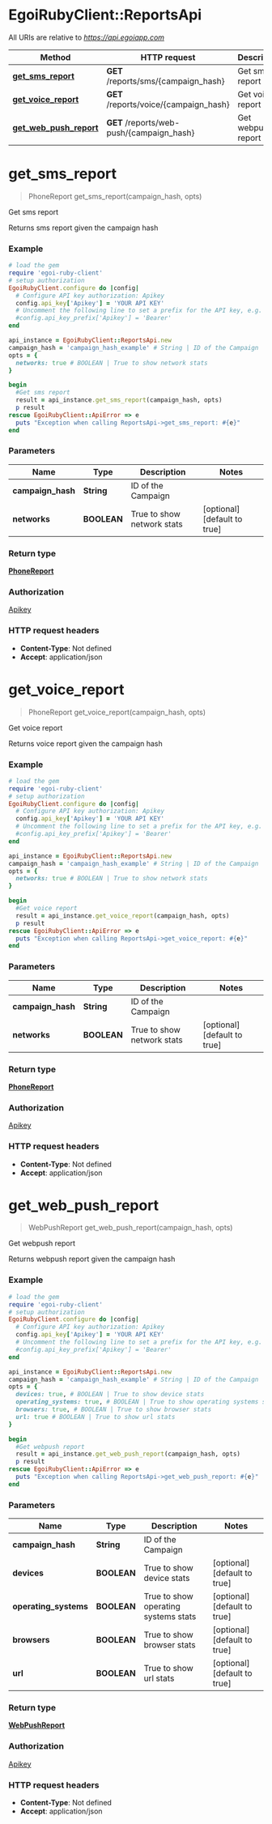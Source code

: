 # EgoiRubyClient::ReportsApi

All URIs are relative to *https://api.egoiapp.com*

Method | HTTP request | Description
------------- | ------------- | -------------
[**get_sms_report**](ReportsApi.md#get_sms_report) | **GET** /reports/sms/{campaign_hash} | Get sms report
[**get_voice_report**](ReportsApi.md#get_voice_report) | **GET** /reports/voice/{campaign_hash} | Get voice report
[**get_web_push_report**](ReportsApi.md#get_web_push_report) | **GET** /reports/web-push/{campaign_hash} | Get webpush report


# **get_sms_report**
> PhoneReport get_sms_report(campaign_hash, opts)

Get sms report

Returns sms report given the campaign hash

### Example
```ruby
# load the gem
require 'egoi-ruby-client'
# setup authorization
EgoiRubyClient.configure do |config|
  # Configure API key authorization: Apikey
  config.api_key['Apikey'] = 'YOUR API KEY'
  # Uncomment the following line to set a prefix for the API key, e.g. 'Bearer' (defaults to nil)
  #config.api_key_prefix['Apikey'] = 'Bearer'
end

api_instance = EgoiRubyClient::ReportsApi.new
campaign_hash = 'campaign_hash_example' # String | ID of the Campaign
opts = {
  networks: true # BOOLEAN | True to show network stats
}

begin
  #Get sms report
  result = api_instance.get_sms_report(campaign_hash, opts)
  p result
rescue EgoiRubyClient::ApiError => e
  puts "Exception when calling ReportsApi->get_sms_report: #{e}"
end
```

### Parameters

Name | Type | Description  | Notes
------------- | ------------- | ------------- | -------------
 **campaign_hash** | **String**| ID of the Campaign | 
 **networks** | **BOOLEAN**| True to show network stats | [optional] [default to true]

### Return type

[**PhoneReport**](PhoneReport.md)

### Authorization

[Apikey](../README.md#Apikey)

### HTTP request headers

 - **Content-Type**: Not defined
 - **Accept**: application/json



# **get_voice_report**
> PhoneReport get_voice_report(campaign_hash, opts)

Get voice report

Returns voice report given the campaign hash

### Example
```ruby
# load the gem
require 'egoi-ruby-client'
# setup authorization
EgoiRubyClient.configure do |config|
  # Configure API key authorization: Apikey
  config.api_key['Apikey'] = 'YOUR API KEY'
  # Uncomment the following line to set a prefix for the API key, e.g. 'Bearer' (defaults to nil)
  #config.api_key_prefix['Apikey'] = 'Bearer'
end

api_instance = EgoiRubyClient::ReportsApi.new
campaign_hash = 'campaign_hash_example' # String | ID of the Campaign
opts = {
  networks: true # BOOLEAN | True to show network stats
}

begin
  #Get voice report
  result = api_instance.get_voice_report(campaign_hash, opts)
  p result
rescue EgoiRubyClient::ApiError => e
  puts "Exception when calling ReportsApi->get_voice_report: #{e}"
end
```

### Parameters

Name | Type | Description  | Notes
------------- | ------------- | ------------- | -------------
 **campaign_hash** | **String**| ID of the Campaign | 
 **networks** | **BOOLEAN**| True to show network stats | [optional] [default to true]

### Return type

[**PhoneReport**](PhoneReport.md)

### Authorization

[Apikey](../README.md#Apikey)

### HTTP request headers

 - **Content-Type**: Not defined
 - **Accept**: application/json



# **get_web_push_report**
> WebPushReport get_web_push_report(campaign_hash, opts)

Get webpush report

Returns webpush report given the campaign hash

### Example
```ruby
# load the gem
require 'egoi-ruby-client'
# setup authorization
EgoiRubyClient.configure do |config|
  # Configure API key authorization: Apikey
  config.api_key['Apikey'] = 'YOUR API KEY'
  # Uncomment the following line to set a prefix for the API key, e.g. 'Bearer' (defaults to nil)
  #config.api_key_prefix['Apikey'] = 'Bearer'
end

api_instance = EgoiRubyClient::ReportsApi.new
campaign_hash = 'campaign_hash_example' # String | ID of the Campaign
opts = {
  devices: true, # BOOLEAN | True to show device stats
  operating_systems: true, # BOOLEAN | True to show operating systems stats
  browsers: true, # BOOLEAN | True to show browser stats
  url: true # BOOLEAN | True to show url stats
}

begin
  #Get webpush report
  result = api_instance.get_web_push_report(campaign_hash, opts)
  p result
rescue EgoiRubyClient::ApiError => e
  puts "Exception when calling ReportsApi->get_web_push_report: #{e}"
end
```

### Parameters

Name | Type | Description  | Notes
------------- | ------------- | ------------- | -------------
 **campaign_hash** | **String**| ID of the Campaign | 
 **devices** | **BOOLEAN**| True to show device stats | [optional] [default to true]
 **operating_systems** | **BOOLEAN**| True to show operating systems stats | [optional] [default to true]
 **browsers** | **BOOLEAN**| True to show browser stats | [optional] [default to true]
 **url** | **BOOLEAN**| True to show url stats | [optional] [default to true]

### Return type

[**WebPushReport**](WebPushReport.md)

### Authorization

[Apikey](../README.md#Apikey)

### HTTP request headers

 - **Content-Type**: Not defined
 - **Accept**: application/json



